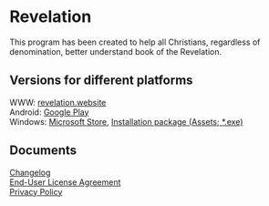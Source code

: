 # Revelation
This program has been created to help all Christians, regardless of denomination, better understand book of the Revelation.

## Versions for different platforms

WWW: [revelation.website](https://www.revelation.website)  
Android: [Google Play](https://play.google.com/store/apps/details?id=ai11.link.revelation)  
Windows: [Microsoft Store](https://apps.microsoft.com/detail/9NXHRR2P4087), [Installation package (Assets; *.exe)](https://github.com/karnauhov/Revelation/releases/latest)  

## Documents

[Changelog](./CHANGELOG.md)  
[End-User License Agreement](./LICENSE)  
[Privacy Policy](./PrivacyPolicy.md)  
